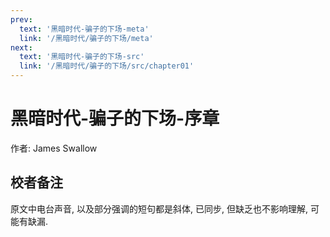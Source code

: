 ```yaml
---
prev:
  text: '黑暗时代-骗子的下场-meta'
  link: '/黑暗时代/骗子的下场/meta'
next:
  text: '黑暗时代-骗子的下场-src'
  link: '/黑暗时代/骗子的下场/src/chapter01'
---
```


# 黑暗时代-骗子的下场-序章

作者: James Swallow

## 校者备注

原文中电台声音, 以及部分强调的短句都是斜体, 已同步, 但缺乏也不影响理解, 可能有缺漏.
